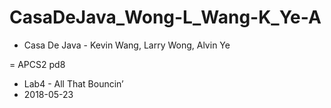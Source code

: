 # CasaDeJava_Wong-L_Wang-K_Ye-A
- Casa De Java - Kevin Wang, Larry Wong, Alvin Ye

= APCS2 pd8
- Lab4 - All That Bouncin’
- 2018-05-23
